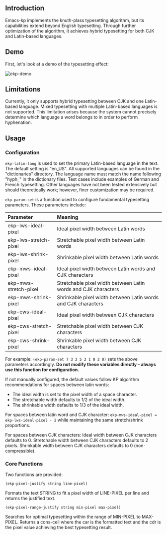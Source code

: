 ## Introduction
Emacs-kp implements the knuth-plass typesetting algorithm, but its capabilities extend beyond English typesetting. Through further optimization of the algorithm, it achieves hybrid typesetting for both CJK and Latin-based languages.

## Demo
First, let's look at a demo of the typesetting effect:

![ekp-demo](./images/ekp-demo-with-cache.gif)

## Limitations
Currently, it only supports hybrid typesetting between CJK and one Latin-based language. Mixed typesetting with multiple Latin-based languages is not supported. This limitation arises because the system cannot precisely determine which language a word belongs to in order to perform hyphenation.

## Usage

### Configuration

`ekp-latin-lang` is used to set the primary Latin-based language in the text. The default setting is "en_US". All supported languages can be found in the "dictionaries" directory. The language name must match the name following "hyph_" in the dictionary files. Test cases include examples of German and French typesetting. Other languages have not been tested extensively but should theoretically work; however, finer customization may be required.

`ekp-param-set` is a function used to configure fundamental typesetting parameters. These parameters include:

| Parameter             | Meaning                                                        |
|:----------------------|:---------------------------------------------------------------|
| ekp-lws-ideal-pixel   | Ideal pixel width between Latin words                          |
| ekp-lws-stretch-pixel | Stretchable pixel width between Latin words                    |
| ekp-lws-shrink-pixel  | Shrinkable pixel width between Latin words                     |
| ekp-mws-ideal-pixel   | Ideal pixel width between Latin words and CJK characters       |
| ekp-mws-stretch-pixel | Stretchable pixel width between Latin words and CJK characters |
| ekp-mws-shrink-pixel  | Shrinkable pixel width between Latin words and CJK characters  |
| ekp-cws-ideal-pixel   | Ideal pixel width between CJK characters                       |
| ekp-cws-stretch-pixel | Stretchable pixel width between CJK characters                 |
| ekp-cws-shrink-pixel  | Shrinkable pixel width between CJK characters                  |

For example: `(ekp-param-set 7 3 2 5 2 1 0 2 0)` sets the above parameters accordingly. **​​Do not modify these variables directly – always use this function for configuration.​​**

If not manually configured, the default values follow KP algorithm recommendations for spaces between latin words:

- The ideal width is set to the pixel width of a space character.
- The stretchable width defaults to 1/2 of the ideal width.
- The shrinkable width defaults to 1/3 of the ideal width.

For spaces between latin word and CJK character: `ekp-mws-ideal-pixel = ekp-lws-ideal-pixel - 2` while maintaining the same stretch/shrink proportions.

For spaces between CJK characters: Ideal width between CJK characters defaults to 0. Stretchable width between CJK characters defaults to 2 pixels. Shrinkable width between CJK characters defaults to 0 (non-compressible).

### Core Functions

Two functions are provided:

```(ekp-pixel-justify string line-pixel)```

Formats the text STRING to fit a pixel width of LINE-PIXEL per line and returns the justified text.

```(ekp-pixel-range-justify string min-pixel max-pixel)```

Searches for optimal typesetting within the range of MIN-PIXEL to MAX-PIXEL. Returns a cons-cell where the car is the formatted text and the cdr is the pixel value achieving the best typesetting result.
